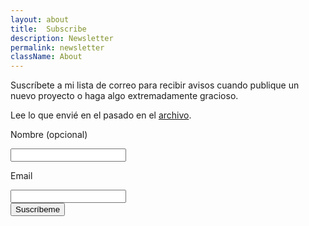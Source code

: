 ```yaml
---
layout: about
title:  Subscribe
description: Newsletter
permalink: newsletter
className: About
---
```


Suscríbete a mi lista de correo para recibir avisos cuando publique un nuevo
proyecto o haga algo extremadamente gracioso. 

Lee lo que envié en el pasado en el [archivo](/tags/newsletter).

<div class="Contact">
<form class="Form" method="post" action="https://mailer.javier.computer/subscription/form">
<input type="hidden" name="nonce" />
<input type="hidden" name="l" value="10546b54-985f-41ab-836c-eac7e11477ef"/>

<label class="Label" for="name">Nombre <span class="is-optional">(opcional)</span></label>
<div class="Input__field">
<input class="Input" type="text" name="name" placeholder="" />
</div>

<label class="Label" for="email">Email</label>
<div class="Input__field">
<input class="Input" type="email" name="email" required placeholder="" />
</div>

<div class="Actions"><input class="Button" type="submit" value="Suscríbeme" /></div>
</form>
</div>
